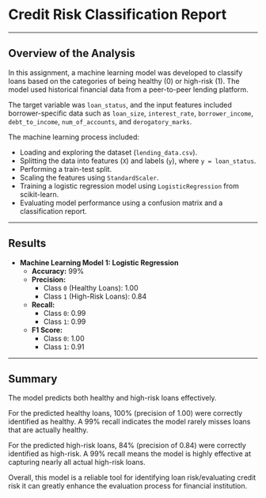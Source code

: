 # Credit Risk Classification Report
---
## Overview of the Analysis

In this assignment, a machine learning model was developed to classify loans based on the categories of being healthy (0) or high-risk (1). The model used historical financial data from a peer-to-peer lending platform.

The target variable was `loan_status`, and the input features included borrower-specific data such as `loan_size`, `interest_rate`, `borrower_income`, `debt_to_income`, `num_of_accounts`, and `derogatory_marks`.

The machine learning process included:
- Loading and exploring the dataset (`lending_data.csv`).
- Splitting the data into features (`X`) and labels (`y`), where `y = loan_status`.
- Performing a train-test split.
- Scaling the features using `StandardScaler`.
- Training a logistic regression model using `LogisticRegression` from scikit-learn.
- Evaluating model performance using a confusion matrix and a classification report.

---

## Results

* **Machine Learning Model 1: Logistic Regression**
    * **Accuracy:** 99%
    * **Precision:**
        - Class `0` (Healthy Loans): 1.00
        - Class `1` (High-Risk Loans): 0.84
    * **Recall:**
        - Class `0`: 0.99
        - Class `1`: 0.99
    * **F1 Score:**
        - Class `0`: 1.00
        - Class `1`: 0.91

---

## Summary

The model predicts both healthy and high-risk loans effectively.

For the predicted healthy loans, 100% (precision of 1.00) were correctly identified as healthy. A 99% recall indicates the model rarely misses loans that are actually healthy.

For the predicted high-risk loans, 84% (precision of 0.84) were correctly identified as high-risk. A 99% recall means the model is highly effective at capturing nearly all actual high-risk loans.

Overall, this model is a reliable tool for identifying loan risk/evaluating credit risk it can greatly enhance the evaluation process for financial institution.
